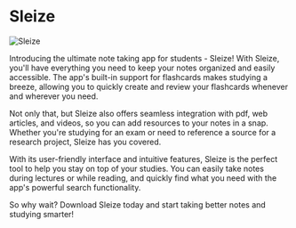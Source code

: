 # Sleize

![Sleize](https://user-images.githubusercontent.com/96303137/218323772-ef530790-98de-45c9-9b49-d3baa9c947ff.png)

Introducing the ultimate note taking app for students - Sleize! With Sleize, you'll have everything you need to keep your notes organized and easily accessible. The app's built-in support for flashcards makes studying a breeze, allowing you to quickly create and review your flashcards whenever and wherever you need.

Not only that, but Sleize also offers seamless integration with pdf, web articles, and videos, so you can add resources to your notes in a snap. Whether you're studying for an exam or need to reference a source for a research project, Sleize has you covered.

With its user-friendly interface and intuitive features, Sleize is the perfect tool to help you stay on top of your studies. You can easily take notes during lectures or while reading, and quickly find what you need with the app's powerful search functionality.

So why wait? Download Sleize today and start taking better notes and studying smarter!

